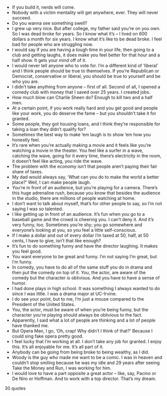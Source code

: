 - If you build it, nerds will come.
 - Nobody with a victim mentality will get anywhere, ever. They will never succeed.
 - Do you wanna see something swell?
 - I grew up very nice. But after college, my father said you’re on you own. So I was dead broke for years. So I know what it’s – I lived on 600 dollars a month for six years. I know what it’s like to be dead broke. I feel bad for people who are struggling now.
 - I would say if you are having a tough time in your life, then going to a club and getting laughs, it does make you feel better for that hour and a half show. It gets your mind off of it.
 - I would never tell anyone who to vote for. I’m a different kind of ‘liberal’ and I think people should be true to themselves. If you’re Republican or Democrat, conservative or liberal, you should be true to yourself and be who you are.
 - I didn’t take anything from anyone – first of all. Second of all, I opened a comedy club with money that I saved over 25 years. I created jobs.
 - How much blow can Charlie Sheen do? Enough to kill two and a half men.
 - At a certain point, if you work really hard and you get good and people like your work, you do deserve the fame – but you shouldn’t take it for granted.
 - Some people, they got housing loans, and I think they’re responsible for taking a loan they didn’t qualify for?
 - Sometimes the best way to make ’em laugh is to show ’em how you honestly feel.
 - It’s rare when you’re actually making a movie and it feels like you’re watching a movie in the theater. You feel like a surfer in a wave, catching the wave, going for it every time, there’s electricity in the room, it doesn’t feel like acting, you ride the wave.
 - The problem with the economy isn’t that people aren’t paying their fair share of taxes.
 - My dad would always say, ‘What can you do to make the world a better place?’ Well, I can make people laugh.
 - You’re in front of an audience, but you’re playing for a camera. There’s this huge adrenaline rush, because you know that besides the audience in the studio, there are millions of people watching at home.
 - I don’t want to talk about myself, that’s for other people to say, so I’m not saying I was so talented.
 - I like getting up in front of an audience. It’s fun when you go to a baseball game and the crowd is cheering you. I can’t deny it. And it’s very funny, too. Sometimes you’re shy; you go somewhere and everyone’s looking at you, so you feel a little self-conscious.
 - If I make a dollar and out of every dollar I’m taxed at 50, half, at 50 cents, I have to give, isn’t that like enough?
 - It’s fun to do something funny and have the director laughing. It makes you feel good.
 - You want everyone to be great and funny. I’m not saying I’m great, but I’m funny.
 - In comedy, you have to do all of the same stuff you do in drama and then put the comedy on top of it. You, the actor, are aware of the comedy but the character is oblivious. And you have to have a sense of humor.
 - I had done plays in high school. It was something I always wanted to do since I was little. I was a drama major at UC-Irvine.
 - I do see your point, but to me, I’m just a mouse compared to the President of the United States.
 - You, the actor, must be aware of when you’re being funny, but the character you’re playing should always be oblivious to the fact.
 - Apparently, I said what a lot of people are thinking and a lot of people have thanked me.
 - But Opera Man, I go, ‘Oh, crap! Why didn’t I think of that?’ Because I could sing fake opera pretty good.
 - I feel lucky that I’m working at all. I don’t take any job for granted. I enjoy this. It’s all enjoyable for me. It’s all part of it.
 - Anybody can be going from being broke to being wealthy, as I did.
 - Woody is the guy who made me want to be a comic. I was in heaven and couldn’t stop smiling because he was my idle and 29 years after seeing Take the Money and Run, I was working for him.
 - I would love to have a part opposite a great actor – like, say, Pacino or De Niro or Hoffman. And to work with a top director. That’s my dream.

30 quotes